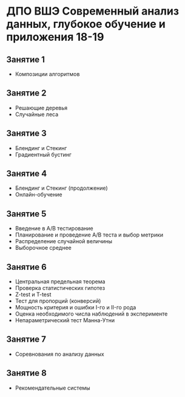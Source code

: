 # ДПО ВШЭ Современный анализ данных, глубокое обучение и приложения 18-19

## Занятие 1
* Композиции алгоритмов

## Занятие 2
* Решающие деревья
* Случайные леса

## Занятие 3
* Блендинг и Стекинг
* Градиентный бустинг

## Занятие 4
* Блендинг и Стекинг (продолжение)
* Онлайн-обучение

## Занятие 5
* Введение в A/B тестирование
* Планирование и проведение A/B теста и выбор метрики
* Распределение случайной величины
* Выборочное среднее

## Занятие 6
* Центральная предельная теорема
* Проверка статистических гипотез
* Z-test и T-test
* Тест для пропорций (конверсий)
* Мощность критерия и ошибки I-го и II-го рода
* Оценка необходимого числа наблюдений в эксперименте
* Непараметрический тест Манна-Утни


## Занятие 7
*  Соревнования по анализу данных


## Занятие 8
* Рекомендательные системы

